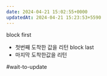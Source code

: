 ```yaml
---
date: 2024-04-21 15:02:55+0000
updatedAt: 2024-04-21 15:23:53+5590
---
```

block first
- 첫번째 도착한 값을 리턴
block last
- 마지막 도착한값을 리턴

#wait-to-update 